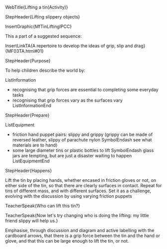 WebTitle{Lifting a tin(Activity)}

StepHeader{Lifting slippery objects}

InsertGraphic{MfTinLiftingIPCC}

This a part of a suggested sequence:

InsertLinkTA{A repertoire to develop the ideas of grip, slip and drag}{MF03TA.html#01}

StepHeader{Purpose}

To help children describe the world by:

ListInformation
- recognising that grip forces are essential to completing some everyday tasks
- recognising that grip forces vary as the surfaces vary
ListInformationEnd

StepHeader{Prepare}

ListEquipment
- friction hand puppet pairs: slippy and grippy (grippy can be made of reversed leather, slippy of parachute nylon SymbolEndash see what materials are to hand)
- some large diameter tins or plastic bottles to lift SymbolEndash glass jars are tempting, but are just a disaster waiting to happen
ListEquipmentEnd

StepHeader{Happens}

Lift the tin by placing hands, whether encased in friction gloves or not, on either side of the tin, so that there are clearly surfaces in contact. Repeat for tins of different mass, and with different surfaces. Set it as a challenge, evolving with the discussion by using varying friction puppets

TeacherSpeak{Who can lift this tin?}

TeacherSpeak{Now let&apos;s try changing who is doing the lifting: my little friend slippy will help us.}

 Emphasise, through discussion and diagram and active labelling with the cardboard arrows, that there is a grip force between the tin and the hand or glove, and that this can be large enough to lift the tin, or not.
